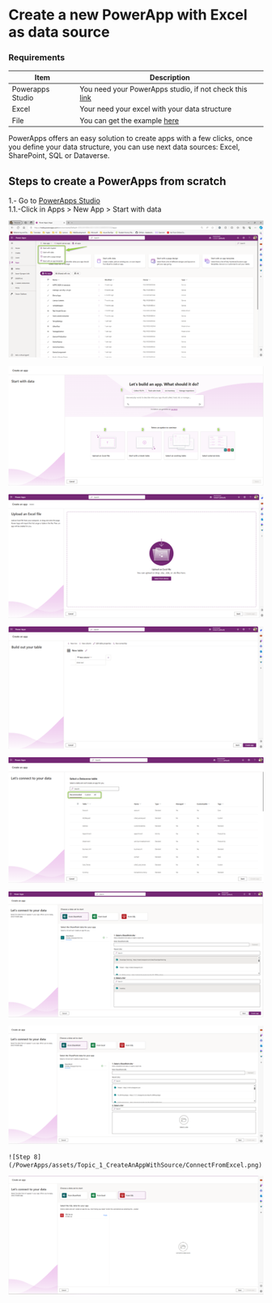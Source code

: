 # Create a new PowerApp with Excel as data source

### Requirements
| Item   | Description |
| ------ | ------ |
| Powerapps Studio | You need your PowerApps studio, if not check this [link](https://google.com) |
| Excel  | Your need your excel with your data structure|
| File  | You can get the example [here](https://github.com/felixbons/PowerPlatform/blob/main/PowerApps/assets/files/Topic%201/Inventory.xlsx) |

PowerApps offers an easy solution to create apps with a few clicks, once you define your data structure, you can use next data sources: Excel, SharePoint, SQL or Dataverse.

## Steps to create a PowerApps from scratch

1.- Go to [PowerApps Studio](https://make.powerapps.com/)\
1.1.-Click in Apps > New App > Start with data

![Step 1](/PowerApps/assets/Topic_1_CreateAnAppWithSource/NewAppHomePage.png)

![Step 2](/PowerApps/assets/Topic_1_CreateAnAppWithSource/SelectSource.png)

![Step 3](/PowerApps/assets/Topic_1_CreateAnAppWithSource/UploadFile.png)

![Step 4](/PowerApps/assets/Topic_1_CreateAnAppWithSource/BuildOutYourTable.png)

![Step 5](/PowerApps/assets/Topic_1_CreateAnAppWithSource/SelectExistingTable.png)

![Step 6](/PowerApps/assets/Topic_1_CreateAnAppWithSource/SelectSPOSource.png)

![Step 7](/PowerApps/assets/Topic_1_CreateAnAppWithSource/ConnectFromSPO.png)

    ![Step 8](/PowerApps/assets/Topic_1_CreateAnAppWithSource/ConnectFromExcel.png)

![Step 9](/PowerApps/assets/Topic_1_CreateAnAppWithSource/ConnectFromSQL.png)

